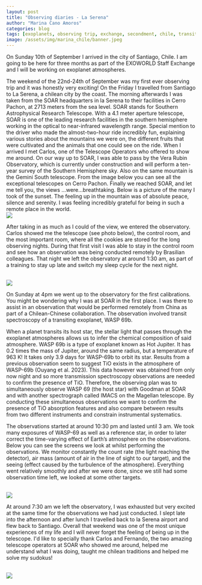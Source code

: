 ```yaml
---
layout: post
title: "Observing diaries - La Serena"
author: "Marina Cano Amoros"
categories: blog
tags: [exoplanets, observing trip, exchange, secondment, chile, transits]
image: /assets/img/marina_chile/banner.jpeg
---
```


On Sunday 10th of September I arrived in the city of Santiago, Chile. I am going to be here for three months as part of the EXOWORLD Staff Exchange and I will be working on exoplanet atmospheres. 

The weekend of the 22nd-24th of September was my first ever observing trip and it was honestly very exciting! On the Friday I travelled from Santiago to La Serena, a chilean city by the coast. The morning afterwards I was taken from the SOAR headquarters in la Serena to their facilities in Cerro Pachon, at 2713 meters from the sea level. SOAR stands for Southern Astrophysical Research Telescope. With a 4.1 meter aperture telescope, SOAR is one of the leading research facilities in the southern hemisphere working in the optical to near-infrared wavelength range. Special mention to the driver who made the almost-two-hour ride incredibly fun, explaining various stories about the mountains we were on, the different fruits that were cultivated and the animals that one could see on the ride. When I arrived I met Carlos, one of the Telescope Operators who offered to show me around. On our way up to SOAR, I was able to pass by the Vera Rubin Observatory, which is currently under construction and will perform a ten-year survey of the Southern Hemisphere sky. Also on the same mountain is the Gemini South telescope. From the image below you can see all the exceptional telescopes on Cerro Pachon.
Finally we reached SOAR, and let me tell you, the views …were…breathtaking. Below is a picture of the many I took of the sunset. The feeling up in the mountain was of absolute peace, silence and serenity. I was feeling incredibly grateful for being in such a remote place in the world. 
<br>
<img src="/assets/img/marina_chile/sunset.jpeg">

After taking in as much as I could of the view, we entered the observatory. Carlos showed me the telescope (see photo below), the control room, and the most important room, where all the cookies are stored for the long observing nights. During that first visit I was able to stay in the control room and see how an observation was being conducted remotely by Brasilian colleagues. That night we left the observatory at around 1:30 am, as part of a training to stay up late and switch my sleep cycle for the next night. 

<br>
<img src="/assets/img/marina_chile/telescope.jpeg">

On Sunday at 4pm we went up to the observatory for the first calibrations. You might be wondering why I was at SOAR in the first place. I was there to assist in an observation that would be performed remotely from China as part of a Chilean-Chinese collaboration. The observation involved transit spectroscopy of a transiting exoplanet, WASP 69b. 

When a planet transits its host star, the stellar light that passes through the exoplanet atmospheres allows us to infer the chemical composition of said atmosphere. WASP 69b is a type of exoplanet known as Hot Jupiter. It has 0.2 times the mass of Jupiter, around the same radius, but a temperature of 963 K! It takes only 3.9 days for WASP-69b to orbit its star. Results from a previous observation seem to suggest TiO exists in the atmosphere of WASP-69b (Ouyang et al. 2023). This data however was obtained from only now night and so more transmission spectroscopy observations are needed to confirm the presence of TiO. Therefore, the observing plan was to simultaneously observe WASP 69 (the host star) with Goodman at SOAR and with another spectrograph called IMACS on the Magellan telescope. By conducting these simultaneous observations we want to confirm the presence of TiO absorption features and also compare between results from two different instruments and constrain instrumental systematics.

The observations started at around 10:30 pm and lasted until 3 am. We took many exposures of WASP-69 as well as a reference star, in order to later correct the time-varying effect of Earth’s atmosphere on the observations. Below you can see the screens we look at whilst performing the observations. We monitor constantly the count rate (the light reaching the detector), air mass (amount of air in the line of sight to our target), and the seeing (effect caused by the turbulence of the atmosphere). Everything went relatively smoothly and after we were done, since we still had some observation time left, we looked at some other targets. 

<br>
<img src="/assets/img/marina_chile/control.jpeg">

At around 7:30 am we left the observatory, I was exhausted but very excited at the same time for the observations we had just conducted. I slept late into the afternoon and after lunch I travelled back to la Serena airport and flew back to Santiago. Overall that weekend was one of the most unique experiences of my life and I will never forget the feeling of being up in the telescope. I'd like to specially thank Carlos and Fernando, the two amazing telescope operators at SOAR who showed me around, helped me understand what I was doing, taught me chilean traditions and helped me solve my sudokus!

<br>
<img src="/assets/img/marina_chile/path.jpeg">


